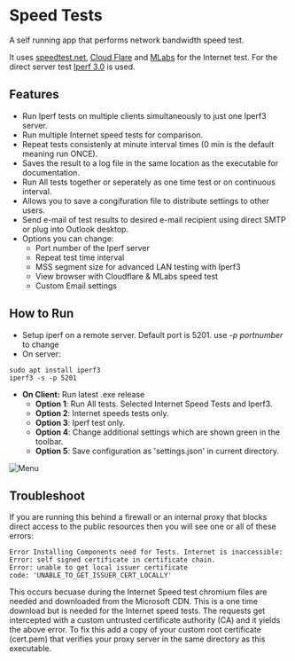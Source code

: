 # Speed Tests

A self running app that performs network bandwidth speed test.

It uses [speedtest.net](https://www.speedtest.net/), [Cloud Flare](https://speed.cloudflare.com/) and [MLabs](https://speed.measurementlab.net/#/) for the Internet test. For the direct server test [Iperf 3.0](https://iperf.fr/iperf-download.php) is used.

## Features
- Run Iperf tests on multiple clients simultaneously to just one Iperf3 server.
- Run multiple Internet speed tests for comparison.
- Repeat tests consistenly at minute interval times (0 min is the default meaning run ONCE).
- Saves the result to a log file in the same location as the executable for documentation.
- Run All tests together or seperately as one time test or on continuous interval.
- Allows you to save a congifuration file to distribute settings to other users.
- Send e-mail of test results to desired e-mail recipient using direct SMTP or plug into Outlook desktop.
- Options you can change: 
    - Port number of the Iperf server
    - Repeat test time interval
    - MSS segment size for advanced LAN testing with Iperf3
    - View browser with Cloudflare & MLabs speed test
    - Custom Email settings

## How to Run
- Setup iperf on a remote server. Default port is 5201. use *-p portnumber* to change
- On server:
```
sudo apt install iperf3
iperf3 -s -p 5201
```

- **On Client:** Run latest .exe release
    - **Option 1**: Run All tests. Selected Internet Speed Tests and Iperf3.
    - **Option 2**: Internet speeds tests only.
    - **Option 3**: Iperf test only.
    - **Option 4**: Change additional settings which are shown green in the toolbar.
    - **Option 5**: Save configuration as 'settings.json' in current directory.


![Menu](media/speed3.png)

## Troubleshoot

If you are running this behind a firewall or an internal proxy that blocks direct access to the public resources then you will see one or all of these errors:

```
Error Installing Components need for Tests. Internet is inaccessible:
Error: self signed certificate in certificate chain. 
Error: unable to get local issuer certificate
code: 'UNABLE_TO_GET_ISSUER_CERT_LOCALLY'
```

This occurs becuase during the Internet Speed test chromium files are needed and downloaded from the Microsoft CDN. This is a one time download but is needed for the Internet speed tests. The requests get intercepted with a custom untrusted certificate authority (CA) and it yields the above error. To fix this add a copy of your custom root certificate (cert.pem) that verifies your proxy server in the same directory as this executable.
